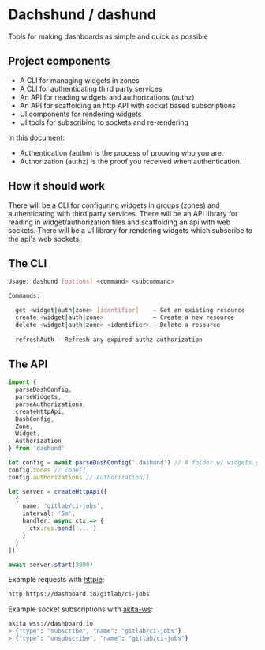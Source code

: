 # Dachshund / dashund

Tools for making dashboards as simple and quick as possible

## Project components

- A CLI for managing widgets in zones
- A CLI for authenticating third party services
- An API for reading widgets and authorizations (authz)
- An API for scaffolding an http API with socket based subscriptions
- UI components for rendering widgets
- UI tools for subscribing to sockets and re-rendering

In this document:

* Authentication (authn) is the process of prooving who you are.
* Authorization (authz) is the proof you received when authentication.

## How it should work

There will be a CLI for configuring widgets in groups (zones) and authenticating with third party services.
There will be an API library for reading in widget/authorization files and scaffolding an api with web sockets.
There will be a UI library for rendering widgets which subscribe to the api's web sockets.

## The CLI

```bash
Usage: dashund [options] <command> <subcommand>

Commands:

  get <widget|auth|zone> [identifier]    – Get an existing resource
  create <widget|auth|zone>              – Create a new resource
  delete <widget|auth|zone> <identifier> – Delete a resource
  
  refreshAuth – Refresh any expired authz authorization
```

## The API

```ts
import {
  parseDashConfig,
  parseWidgets,
  parseAuthorizations,
  createHttpApi,
  DashConfig,
  Zone,
  Widget,
  Authorization
} from 'dashund'

let config = await parseDashConfig('.dashund') // A folder w/ widgets.yml and authz.json
config.zones // Zone[]
config.authorizations // Authorization[]

let server = createHttpApi([
  {
    name: 'gitlab/ci-jobs',
    interval: '5m',
    handler: async ctx => {
      ctx.res.send('...')
    }
  }
])

await server.start(3000)
```

Example requests with [httpie](https://httpie.org/):

```bash
http https://dashboard.io/gitlab/ci-jobs
```

Example socket subscriptions with [akita-ws](https://github.com/robb-j/akita):

```bash
akita wss://dashboard.io
> {"type": "subscribe", "name": "gitlab/ci-jobs"}
> {"type": "unsubscribe", "name": "gitlab/ci-jobs"}
```
